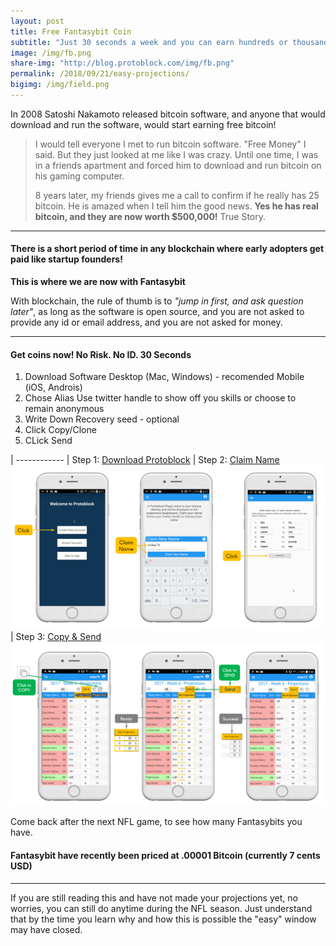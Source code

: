 ```yaml
---
layout: post
title: Free Fantasybit Coin
subtitle: "Just 30 seconds a week and you can earn hundreds or thousands of Fantasybit, a cryptocurrency based on NFL statistics and a token of fanasy football skill"
image: /img/fb.png
share-img: "http://blog.protoblock.com/img/fb.png"
permalink: /2018/09/21/easy-projections/
bigimg: /img/field.png
---
```


In 2008 Satoshi Nakamoto released bitcoin software, and anyone that would download and run the software, would start earning free bitcoin! 

> I would tell everyone I met to run bitcoin software. "Free Money" I said. But they just looked at me like I was crazy. Until one time, I was in a friends apartment and forced him to download and run bitcoin on his gaming computer.
>
> 8 years later, my friends gives me a call to confirm if he really has 25 bitcoin. He is amazed when I tell him the good news. **Yes he has real bitcoin, and they are now worth $500,000!** True Story.

----

#### There is a short period of time in any blockchain where early adopters get paid like startup founders!  
**This is where we are now with Fantasybit** 

With blockchain, the rule of thumb is to *"jump in first, and ask question later"*, as long as the software is open source, and you are not asked to provide any id or email address, and you are not asked for money. 

----

####  Get coins now! No Risk. No ID. 30 Seconds 

1. Download Software
 Desktop (Mac, Windows) - recomended
 Mobile (iOS, Androis) 
2. Chose Alias 
 Use twitter handle to show off you skills or choose to remain anonymous
3. Write Down Recovery seed - optional 
4. Click Copy/Clone
5. CLick Send 

| ------------
| Step 1: [Download Protoblock](http://protoblock.com/downloads.html)
| Step 2: [Claim Name  ![Claim Fantasy Name](/img/claim3.png)](/img/claim3.png)
| Step 3: [Copy & Send ![Copy and Send](/img/copysend.png)](/img/copysend.png)


Come back after the next NFL game, to see how many Fantasybits you have. 

#### Fantasybit have recently been priced at .00001 Bitcoin (currently 7 cents USD) 

---

If you are still reading this and have not made your projections yet, no worries, you can still do anytime during the NFL season. Just understand that by the time you learn why and how this is possible the "easy" window may have closed. 

